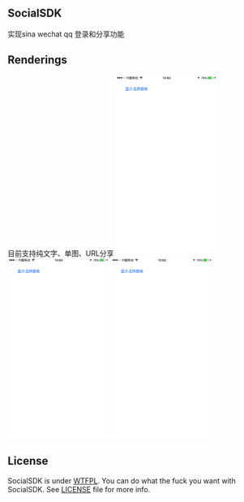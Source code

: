 ## SocialSDK
实现sina wechat qq 登录和分享功能
## Renderings
目前支持纯文字、单图、URL分享
<img src="Images/新浪纯文本分享.gif" width="200">
<img src="Images/新浪图片分享.gif" width="200">
<img src="Images/新浪纯文本分享.gif" width="200">
## License
SocialSDK is under [WTFPL](http://www.wtfpl.net/). You can do what the fuck you want with SocialSDK. See [LICENSE](LICENSE) file for more info.
